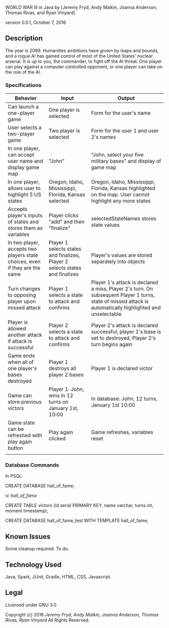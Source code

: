 WORLD WAR III in Java
by [Jeremy Fryd, Andy Malkin, Joanna Anderson, Thomas Rivas, and Ryan Vinyard]

version 0.0.1, October 7, 2016

## Description
The year is 2089. Humanities ambitions have grown by leaps and bounds, and a rogue AI has gained control of most of the United States' nuclear arsenal. It is up to you, the commander, to fight off the AI threat. One player can play against a computer controlled opponent, or one player can take on the role of the AI.

### Specifications

| Behavior                                                                    | Input                                                                        | Output                                                                                                                                                    |
|-----------------------------------------------------------------------------|------------------------------------------------------------------------------|-----------------------------------------------------------------------------------------------------------------------------------------------------------|
| Can launch a one-player game                                                | One player is selected                                                       | Form for the user's name                                                                                                                                  |
| User selects a two-player game                                              | Two player is selected                                                       | Form for the user 1 and user 2's names                                                                                                                    |
| In one player, can accept user name and display game map                    | "John"                                                                       | "John, select your five military bases" and display of game map                                                                                           |
| In one player, allows user to highlight 5 US states                         | Oregon, Idaho, Mississippi, Florida, Kansas selected                         | Oregon, Idaho, Mississippi, Florida, Kansas highlighted on the map. User cannot highlight any more states                                                 |
| Accepts player's inputs of states and stores them as variables              | Player clicks "add" and then "finalize"                                      | selectedStateNames stores state values                                                                                                                    |
| In two player, accepts two players state choices, even if they are the same | Player 1 selects states and finalizes, Player 2 selects states and finalizes | Player's values are stored separately into objects                                                                                                        |
| Turn changes to opposing player upon missed attack                          | Player 1 selects a state to attack and confirms                              | Player 1's attack is declared a miss, Player 2's turn. On subsequent Player 1 turns, state of missed attack is automatically highlighted and unselectable |
| Player is allowed another attack if attack is successful                    | Player 2 selects a state to attack and confirms                              | Player 2's attack is declared successful, player 1's base is set to destroyed, Player 2's turn begins again                                               |
| Game ends when all of one player's bases destroyed                          | Player 1 destroys all player 2 bases                                         | Player 1 is declared victor                                                                                                                               |
| Game can store previous victors                                             | Player 1: John, wins in 12 turns on January 1st, 10:00                       | In database: John, 12 turns, January 1st 10:00                                                                                                            |
| Game state can be refreshed with play again button                          | Play again clicked                                                           | Game refreshes, variables reset                                                                                                                           |
|                                                                             |                                                                              |                                                                                                                                                           |

### Database Commands

In PSQL:

CREATE DATABASE hall_of_fame;

*\c hall_of_fame*

CREATE TABLE victors (id serial PRIMARY KEY, name varchar, turns int, moment timestamp);

CREATE DATABASE hall_of_fame_test WITH TEMPLATE hall_of_fame;


## Known Issues

Some cleanup required. To do.

## Technology Used
Java, Spark, JUnit, Gradle, HTML, CSS, Javascript.

## Legal
Licensed under GNU 3.0

Copyright (c) 2016 _Jeremy Fryd, Andy Malkin, Joanna Anderson, Thomas Rivas, Ryan Vinyard_ All Rights Reserved.
